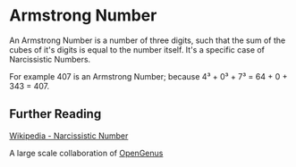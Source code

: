 # Armstrong Number
An Armstrong Number is a number of three digits, such that the
sum of the cubes of it's digits is equal to the number itself. It's a specific case of Narcissistic Numbers.

For example 407 is an Armstrong Number; because 4³ + 0³ + 7³ = 64 + 0 + 343 = 407.

## Further Reading
[Wikipedia - Narcissistic Number](https://en.wikipedia.org/wiki/Narcissistic_number)

A large scale collaboration of [OpenGenus](https://github.com/opengenus)
